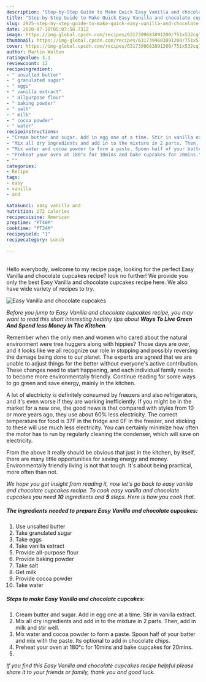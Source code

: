 ```yaml
---
description: "Step-by-Step Guide to Make Quick Easy Vanilla and chocolate cupcakes"
title: "Step-by-Step Guide to Make Quick Easy Vanilla and chocolate cupcakes"
slug: 2925-step-by-step-guide-to-make-quick-easy-vanilla-and-chocolate-cupcakes
date: 2020-07-18T05:07:58.731Z
image: https://img-global.cpcdn.com/recipes/6317399683891200/751x532cq70/easy-vanilla-and-chocolate-cupcakes-recipe-main-photo.jpg
thumbnail: https://img-global.cpcdn.com/recipes/6317399683891200/751x532cq70/easy-vanilla-and-chocolate-cupcakes-recipe-main-photo.jpg
cover: https://img-global.cpcdn.com/recipes/6317399683891200/751x532cq70/easy-vanilla-and-chocolate-cupcakes-recipe-main-photo.jpg
author: Martin Walton
ratingvalue: 3.1
reviewcount: 12
recipeingredient:
- " unsalted butter"
- " granulated sugar"
- " eggs"
- " vanilla extract"
- " allpurpose flour"
- " baking powder"
- " salt"
- " milk"
- " cocoa powder"
- " water"
recipeinstructions:
- "Cream butter and sugar. Add in egg one at a time. Stir in vanilla extract."
- "Mix all dry ingredients and add in to the mixture in 2 parts. Then, add in milk and stir well."
- "Mix water and cocoa powder to form a paste. Spoon half of your batter and mix with the paste. Its optional to add in chocolate chips."
- "Preheat your oven at 180°c for 10mins and bake cupcakes for 20mins."
- ""
categories:
- Recipe
tags:
- easy
- vanilla
- and

katakunci: easy vanilla and 
nutrition: 272 calories
recipecuisine: American
preptime: "PT40M"
cooktime: "PT34M"
recipeyield: "1"
recipecategory: Lunch

---
```

<br>
Hello everybody, welcome to my recipe page, looking for the perfect Easy Vanilla and chocolate cupcakes recipe? look no further! We provide you only the best Easy Vanilla and chocolate cupcakes recipe here. We also have wide variety of recipes to try.
<br>


![Easy Vanilla and chocolate cupcakes](https://img-global.cpcdn.com/recipes/6317399683891200/751x532cq70/easy-vanilla-and-chocolate-cupcakes-recipe-main-photo.jpg)

<i>Before you jump to Easy Vanilla and chocolate cupcakes recipe, you may want to read this short interesting healthy tips about 
<strong>Ways To Live Green And Spend less Money In The Kitchen</strong>.</i>
</br>

Remember when the only men and women who cared about the natural environment were tree huggers along with hippies? Those days are over, and it looks like we all recognize our role in stopping and possibly reversing the damage being done to our planet. The experts are agreed that we are unable to adjust things for the better without everyone's active contribution. These changes need to start happening, and each individual family needs to become more environmentally friendly. Continue reading for some ways to go green and save energy, mainly in the kitchen.

A lot of electricity is definitely consumed by freezers and also refrigerators, and it's even worse if they are working inefficiently. If you might be in the market for a new one, the good news is that compared with styles from 10 or more years ago, they use about 60% less electricity. The correct temperature for food is 37F in the fridge and 0F in the freezer, and sticking to these will use much less electricity. You can certainly minimize how often the motor has to run by regularly cleaning the condenser, which will save on electricity.

From the above it really should be obvious that just in the kitchen, by itself, there are many little opportunities for saving energy and money. Environmentally friendly living is not that tough. It's about being practical, more often than not.


<i>We hope you got insight from reading it, now let's go back to easy vanilla and chocolate cupcakes recipe. To cook easy vanilla and chocolate cupcakes you need <strong>10</strong> ingredients and <strong>5</strong> steps. Here is how you cook that.
</i>

##### The ingredients needed to prepare Easy Vanilla and chocolate cupcakes:

1. Use  unsalted butter
1. Take  granulated sugar
1. Take  eggs
1. Take  vanilla extract
1. Provide  all-purpose flour
1. Provide  baking powder
1. Take  salt
1. Get  milk
1. Provide  cocoa powder
1. Take  water


##### Steps to make Easy Vanilla and chocolate cupcakes:

1. Cream butter and sugar. Add in egg one at a time. Stir in vanilla extract.
1. Mix all dry ingredients and add in to the mixture in 2 parts. Then, add in milk and stir well.
1. Mix water and cocoa powder to form a paste. Spoon half of your batter and mix with the paste. Its optional to add in chocolate chips.
1. Preheat your oven at 180°c for 10mins and bake cupcakes for 20mins.
1. 


<i>If you find this Easy Vanilla and chocolate cupcakes recipe helpful please share it to your friends or family, thank you and good luck.</i>
